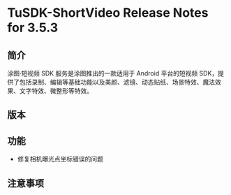 # TuSDK-ShortVideo Release Notes for 3.5.3

## 简介


涂图·短视频 SDK 服务是涂图推出的一款适用于 Android 平台的短视频 SDK，提供了包括录制、编辑等基础功能以及美颜、滤镜、动态贴纸、场景特效、魔法效果、文字特效、微整形等特效。


## 版本



## 功能

* 修复相机曝光点坐标错误的问题


## 注意事项

